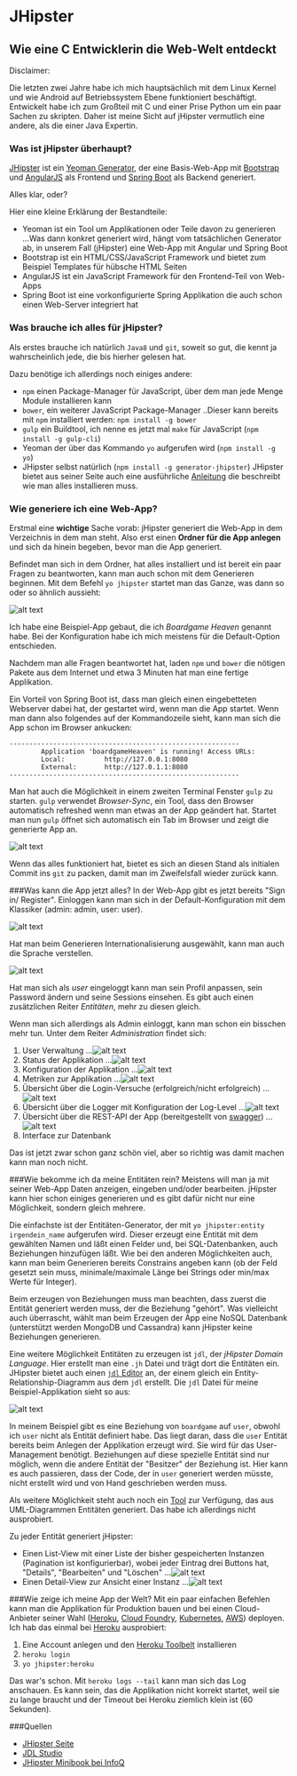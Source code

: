 # JHipster
## Wie eine C Entwicklerin die Web-Welt entdeckt

Disclaimer:

Die letzten zwei Jahre habe ich mich hauptsächlich mit dem Linux Kernel und wie
Android auf Betriebssystem Ebene funktioniert beschäftigt.
Entwickelt habe ich zum Großteil mit C und einer Prise Python um ein paar
Sachen zu skripten. Daher ist meine Sicht auf jHipster vermutlich eine andere,
als die einer Java Expertin.

### Was ist jHipster überhaupt?
[JHipster](https://jhipster.github.io/) ist ein
[Yeoman Generator](http://yeoman.io/), der eine Basis-Web-App mit
[Bootstrap](http://getbootstrap.com/) und [AngularJS](https://angularjs.org/)
als Frontend und [Spring Boot](https://projects.spring.io/spring-boot/) als
Backend generiert.

Alles klar, oder?

Hier eine kleine Erklärung der Bestandteile:

* Yeoman ist ein Tool um Applikationen oder Teile davon zu generieren
...Was dann konkret generiert wird, hängt vom tatsächlichen Generator ab, in
unserem Fall (jHipster) eine Web-App mit Angular und Spring Boot
* Bootstrap ist ein HTML/CSS/JavaScript Framework und bietet zum Beispiel
Templates für hübsche HTML Seiten
* AngularJS ist ein JavaScript Framework für den Frontend-Teil von Web-Apps
* Spring Boot ist eine vorkonfigurierte Spring Applikation die auch schon
einen Web-Server integriert hat

### Was brauche ich alles für jHipster?
Als erstes brauche ich natürlich `Java8` und `git`, soweit so gut, die kennt ja
wahrscheinlich jede, die bis hierher gelesen hat.

Dazu benötige ich allerdings noch einiges andere:

* `npm` einen Package-Manager für JavaScript, über dem man jede Menge Module
installieren kann
* `bower`, ein weiterer JavaScript Package-Manager
..Dieser kann bereits mit `npm` installiert werden: `npm install -g bower`
* `gulp` ein Buildtool, ich nenne es jetzt mal `make` für JavaScript
(`npm install -g gulp-cli`)
* Yeoman der über das Kommando `yo` aufgerufen wird (`npm install -g yo`)
* JHipster selbst natürlich (`npm install -g generator-jhipster`)
JHipster bietet aus seiner Seite auch eine ausführliche
[Anleitung](https://jhipster.github.io/installation/ "Installationsanleitung")
die beschreibt wie man alles installieren muss.

### Wie generiere ich eine Web-App?
Erstmal eine **wichtige** Sache vorab: jHipster generiert die Web-App in dem
Verzeichnis in dem man steht. Also erst einen **Ordner für die App anlegen**
und sich da hinein begeben, bevor man die App generiert.

Befindet man sich in dem Ordner, hat alles installiert und ist bereit ein paar
Fragen zu beantworten, kann man auch schon mit dem Generieren beginnen. Mit dem
Befehl `yo jhipster` startet man das Ganze, was dann so oder so ähnlich
aussieht:

![alt text](./pics/jhipster_generator_finish.png)

Ich habe eine Beispiel-App gebaut, die ich *Boardgame Heaven* genannt habe.
Bei der Konfiguration habe ich mich meistens für die Default-Option entschieden.

Nachdem man alle Fragen beantwortet hat, laden `npm` und `bower` die nötigen
Pakete aus dem Internet und etwa 3 Minuten hat man eine fertige Applikation.

Ein Vorteil von Spring Boot ist, dass man gleich einen eingebetteten Webserver
dabei hat, der gestartet wird, wenn man die App startet. Wenn man dann also
folgendes auf der Kommandozeile sieht, kann man sich die App schon im Browser
ankucken:

```
----------------------------------------------------------
        Application 'boardgameHeaven' is running! Access URLs:
        Local:          http://127.0.0.1:8080
        External:       http://127.0.1.1:8080
----------------------------------------------------------
```

Man hat auch die Möglichkeit in einem zweiten Terminal Fenster `gulp` zu
starten. `gulp` verwendet *Browser-Sync*, ein Tool, dass den Browser
automatisch refreshed wenn man etwas an der App geändert hat. Startet man
nun `gulp` öffnet sich automatisch ein Tab im Browser und zeigt die
generierte App an.

![alt text](./pics/basic_jhipster.png "Basis jHipster App Screenshot")

Wenn das alles funktioniert hat, bietet es sich an diesen Stand als initialen
Commit ins `git` zu packen, damit man im Zweifelsfall wieder zurück kann.

###Was kann die App jetzt alles?
In der Web-App gibt es jetzt bereits "Sign in/ Register". Einloggen kann man
sich in der Default-Konfiguration mit dem Klassiker (admin: admin, user: user).

![alt text](./pics/signin_drop_down.png "Sign in Drop Down")

Hat man beim Generieren Internationalisierung ausgewählt, kann man auch die
Sprache verstellen.

![alt text](./pics/language_drop_down.png "Sprachwahl Drop Down")

Hat man sich als *user* eingeloggt kann man sein Profil anpassen, sein Password
ändern und seine Sessions einsehen. Es gibt auch einen zusätzlichen Reiter
*Entitäten*, mehr zu diesen gleich.

Wenn man sich allerdings als Admin einloggt, kann man schon ein bisschen
mehr tun. Unter dem Reiter *Administration* findet sich:

1. User Verwaltung
...![alt text](./pics/user_management.png "User Management")
2. Status der Applikation
...![alt text](./pics/health.png "Status")
3. Konfiguration der Applikation
...![alt text](./pics/configs.png "Konfiguration")
4. Metriken zur Applikation
...![alt text](./pics/metrics.png "Metriken")
5. Übersicht über die Login-Versuche (erfolgreich/nicht erfolgreich)
...![alt text](./pics/audits.png "Audits")
6. Übersicht über die Logger mit Konfiguration der Log-Level
...![alt text](./pics/logger.png "Logger")
7. Übersicht über die REST-API der App (bereitgestellt von [swagger](http://swagger.io/))
...![alt text](./pics/swagger_api.png "Swagger")
8. Interface zur Datenbank

Das ist jetzt zwar schon ganz schön viel, aber so richtig was damit machen
kann man noch nicht.

###Wie bekomme ich da meine Entitäten rein?
Meistens will man ja mit seiner Web-App Daten anzeigen, eingeben und/oder
bearbeiten. jHipster kann hier schon einiges generieren und es gibt dafür
nicht nur eine Möglichkeit, sondern gleich mehrere.

Die einfachste ist der Entitäten-Generator, der mit
`yo jhipster:entity irgendein_name` aufgerufen wird. Dieser erzeugt eine
Entität mit dem gewählten Namen und läßt einen Felder und, bei SQL-Datenbanken,
auch Beziehungen hinzufügen läßt. Wie bei den anderen Möglichkeiten auch, kann
man beim Generieren bereits Constrains angeben kann (ob der Feld gesetzt sein
muss, minimale/maximale Länge bei Strings oder min/max Werte für Integer).

Beim erzeugen von Beziehungen muss man beachten, dass zuerst die Entität
generiert werden muss, der die Beziehung "gehört". Was vielleicht auch
überrascht, wählt man beim Erzeugen der App eine NoSQL Datenbank (unterstützt
werden MongoDB und Cassandra) kann jHipster keine Beziehungen generieren.

Eine weitere Möglichkeit Entitäten zu erzeugen ist `jdl`, der
*jHipster Domain Language*. Hier erstellt man eine `.jh` Datei und trägt dort
die Entitäten ein. JHipster bietet auch einen
[`jdl` Editor](https://jhipster.github.io/jdl-studio/) an, der einem gleich
ein Entity-Relationship-Diagramm aus dem `jdl` erstellt.
Die `jdl` Datei für meine Beispiel-Applikation sieht so aus:

![alt text](./pics/boardgame_jdl_in_jdl_studio.png "Boardgame jdl")

In meinem Beispiel gibt es eine Beziehung von `boardgame` auf `user`, obwohl
ich `user` nicht als Entität definiert habe. Das liegt daran, dass die `user`
Entität bereits beim Anlegen der Applikation erzeugt wird. Sie wird für das
User-Management benötigt. Beziehungen auf diese spezielle Entität sind nur
möglich, wenn die andere Entität der "Besitzer" der Beziehung ist. Hier kann
es auch passieren, dass der Code, der in `user` generiert werden müsste, nicht
erstellt wird und von Hand geschrieben werden muss.

Als weitere Möglichkeit steht auch noch ein
[Tool](https://jhipster.github.io/jhipster-uml/) zur Verfügung, das aus
UML-Diagrammen Entitäten generiert. Das habe ich allerdings nicht ausprobiert.

Zu jeder Entität generiert jHipster:

* Einen List-View mit einer Liste der bisher gespeicherten Instanzen (Pagination
ist konfigurierbar), wobei jeder Eintrag drei Buttons hat, "Details", "Bearbeiten"
und "Löschen"
...![alt text](./pics/boardgame_list_view.png "List-View")
* Einen Detail-View zur Ansicht einer Instanz
...![alt text](./pics/boardgame_detail_view.png)

###Wie zeige ich meine App der Welt?
Mit ein paar einfachen Befehlen kann man die Applikation für Produktion bauen
und bei einen Cloud-Anbieter seiner Wahl ([Heroku](https://www.heroku.com/),
[Cloud Foundry](https://www.cloudfoundry.org/),
[Kubernetes](http://kubernetes.io/), [AWS](https://aws.amazon.com/)) deployen.
Ich hab das einmal bei [Heroku](https://jhipster.github.io/heroku/) ausprobiert:

1. Eine Account anlegen und den
[Heroku Toolbelt](https://devcenter.heroku.com/articles/heroku-command-line)
installieren
2. `heroku login`
3. `yo jhipster:heroku`

Das war's schon. Mit `heroku logs --tail` kann man sich das Log anschauen. Es
kann sein, das die Applikation nicht korrekt startet, weil sie zu lange braucht
und der Timeout bei Heroku ziemlich klein ist (60 Sekunden).

###Quellen

* [JHipster Seite](https://jhipster.github.io/)
* [JDL Studio](https://jhipster.github.io/jdl-studio/)
* [JHipster Minibook bei InfoQ](https://www.infoq.com/minibooks/jhipster-mini-book)
